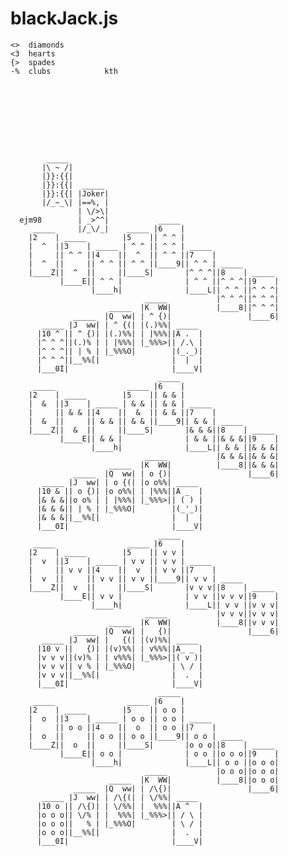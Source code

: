# blackJack.js

    <>  diamonds
    <3  hearts
    {>  spades
    -%  clubs            kth









            _____
           |\ ~ /|
           |}}:{{|
           |}}:{{|  _____
           |}}:{{| |Joker|
           |/_~_\| |==%, |
                   | \/>\|
      ejm98        | _>^^|           _____
         _____     |/_\/_|    _____ |6    |
        |2    | _____        |5    || ^ ^ |
        |  ^  ||3    | _____ | ^ ^ || ^ ^ | _____
        |     || ^ ^ ||4    ||  ^  || ^ ^ ||7    |
        |  ^  ||     || ^ ^ || ^ ^ ||____9|| ^ ^ | _____
        |____Z||  ^  ||     ||____S|       |^ ^ ^||8    | _____
               |____E|| ^ ^ |              | ^ ^ ||^ ^ ^||9    |
                      |____h|              |____L|| ^ ^ ||^ ^ ^|
                                  _____           |^ ^ ^||^ ^ ^|
                          _____  |K  WW|          |____8||^ ^ ^|
                  _____  |Q  ww| | ^ {)|                 |____6|
           _____ |J  ww| | ^ {(| |(.)%%| _____
          |10 ^ || ^ {)| |(.)%%| | |%%%||A .  |
          |^ ^ ^||(.)% | | |%%%| |_%%%>|| /.\ |
          |^ ^ ^|| | % | |_%%%O|        |(_._)|
          |^ ^ ^||__%%[|                |  |  |
          |___0I|                       |____V|
                                     _____
         _____                _____ |6    |
        |2    | _____        |5    || & & |
        |  &  ||3    | _____ | & & || & & | _____
        |     || & & ||4    ||  &  || & & ||7    |
        |  &  ||     || & & || & & ||____9|| & & | _____
        |____Z||  &  ||     ||____S|       |& & &||8    | _____
               |____E|| & & |              | & & ||& & &||9    |
                      |____h|              |____L|| & & ||& & &|
                                  _____           |& & &||& & &|
                          _____  |K  WW|          |____8||& & &|
                  _____  |Q  ww| | o {)|                 |____6|
           _____ |J  ww| | o {(| |o o%%| _____
          |10 & || o {)| |o o%%| | |%%%||A _  |
          |& & &||o o% | | |%%%| |_%%%>|| ( ) |
          |& & &|| | % | |_%%%O|        |(_'_)|
          |& & &||__%%[|                |  |  |
          |___0I|                       |____V|
                                     _____
         _____                _____ |6    |
        |2    | _____        |5    || v v |
        |  v  ||3    | _____ | v v || v v | _____
        |     || v v ||4    ||  v  || v v ||7    |
        |  v  ||     || v v || v v ||____9|| v v | _____
        |____Z||  v  ||     ||____S|       |v v v||8    | _____
               |____E|| v v |              | v v ||v v v||9    |
                      |____h|              |____L|| v v ||v v v|
                                  _____           |v v v||v v v|
                          _____  |K  WW|          |____8||v v v|
                  _____  |Q  ww| |   {)|                 |____6|
           _____ |J  ww| |   {(| |(v)%%| _____
          |10 v ||   {)| |(v)%%| | v%%%||A_ _ |
          |v v v||(v)% | | v%%%| |_%%%>||( v )|
          |v v v|| v % | |_%%%O|        | \ / |
          |v v v||__%%[|                |  .  |
          |___0I|                       |____V|
                                     _____
         _____                _____ |6    |
        |2    | _____        |5    || o o |
        |  o  ||3    | _____ | o o || o o | _____
        |     || o o ||4    ||  o  || o o ||7    |
        |  o  ||     || o o || o o ||____9|| o o | _____
        |____Z||  o  ||     ||____S|       |o o o||8    | _____
               |____E|| o o |              | o o ||o o o||9    |
                      |____h|              |____L|| o o ||o o o|
                                  _____           |o o o||o o o|
                          _____  |K  WW|          |____8||o o o|
                  _____  |Q  ww| | /\{)|                 |____6|
           _____ |J  ww| | /\{(| | \/%%| _____
          |10 o || /\{)| | \/%%| |  %%%||A ^  |
          |o o o|| \/% | |  %%%| |_%%%>|| / \ |
          |o o o||   % | |_%%%O|        | \ / |
          |o o o||__%%[|                |  .  |
          |___0I|                       |____V|
